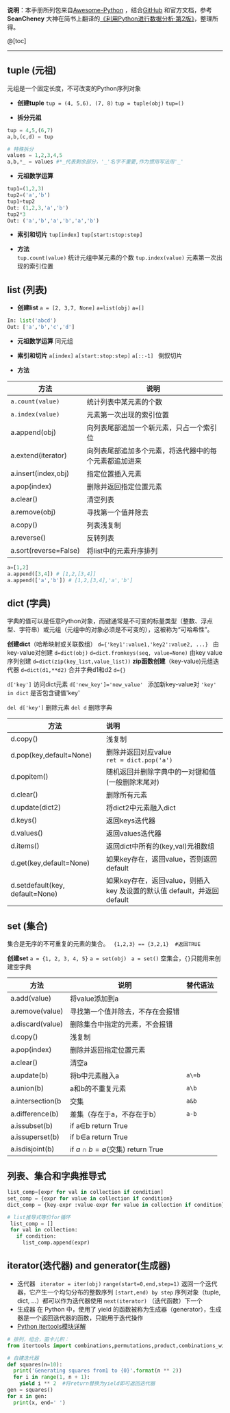 ﻿**说明**：本手册所列包来自[Awesome-Python](https://awesome-python.com/) ，结合[GitHub](https://github.com/) 和官方文档，参考 **SeanCheney** 大神在简书上翻译的[《利用Python进行数据分析·第2版》](https://www.jianshu.com/p/04d180d90a3f)，整理所得。


@[toc]

------

## tuple (元祖)
元组是一个固定长度，不可改变的Python序列对象

- **创建tuple**
`tup = (4, 5,6), (7, 8)`
`tup = tuple(obj)` 
`tup=()`

- **拆分元祖**
```python
tup = 4,5,(6,7)
a,b,(c,d) = tup

# 特殊拆分
values = 1,2,3,4,5
a,b,*_ = values #*_代表剩余部分，'_'名字不重要,作为惯用写法用'_'
```
- **元祖数学运算**
```python
tup1=(1,2,3)
tup2=('a','b')
tup1+tup2
Out: (1,2,3,'a','b')
tup2*3
Out: ('a','b','a','b','a','b')
```

- **索引和切片**
`tup[index]`
`tup[start:stop:step]`

- **方法**  
`tup.count(value)`  统计元组中某元素的个数
`tup.index(value)` 元素第一次出现的索引位置

## list (列表)

- **创建list**
`a = [2, 3,7, None]` 
`a=list(obj)`
`a=[]`

```python
In: list('abcd')  
Out: ['a','b','c','d'] 
```
- **元祖数学运算**
同元组

- **索引和切片**
`a[index]`
`a[start:stop:step]`
`a[::-1] ` 倒叙切片


- **方法**  

方法|说明
------|--------
`a.count(value)` |统计列表中某元素的个数
`a.index(value)` |元素第一次出现的索引位置
a.append(obj)  |向列表尾部追加一个新元素，只占一个索引位
a.extend(iterator)  |向列表尾部追加多个元素，将迭代器中的每个元素都追加进来
a.insert(index,obj)  |指定位置插入元素
a.pop(index) |删除并返回指定位置元素 
a.clear()  |清空列表
a.remove(obj)  |寻找第一个值并除去 
a.copy() |列表浅复制
a.reverse()  |反转列表
a.sort(reverse=False) | 将list中的元素升序排列 
```python
a=[1,2]
a.append([3,4]) # [1,2,[3,4]]
a.append(['a','b']) # [1,2,[3,4],'a','b']
```

## dict (字典)
字典的值可以是任意Python对象，而键通常是不可变的标量类型（整数、浮点型、字符串）或元组（元组中的对象必须是不可变的），这被称为“可哈希性”。

**创建dict**（哈希映射或关联数组）
`d={'key1':value1,'key2':value2, ...} ` 由key-value对创建
`d=dict(obj)`
`d=dict.fromkeys(seq, value=None)` 由key value序列创建
`d=dict(zip(key_list,value_list))` **zip函数创建**（key-value)元组迭代器
`d=dict(d1,**d2)` 合并字典d1和d2
`d={}`


`d['key']` 访问dict元素
`d['new_key']='new_value' ` 添加新key-value对
`'key' in dict` 是否包含键值'key' 

`del d['key']`  删除元素
`del d` 删除字典

方法 | 说明
---|:---
d.copy()|浅复制
d.pop(key,default=None)|删除并返回对应value<br>`ret = dict.pop('a')`	
d.popitem()|随机返回并删除字典中的一对键和值(一般删除末尾对)
d.clear()  |删除所有元素
d.update(dict2) | 将dict2中元素融入dict 
d.keys() |返回keys迭代器
d.values() |返回values迭代器
d.items()  |返回dict中所有的(key,val)元祖数组
d.get(key,default=None) |如果key存在，返回value，否则返回default
d.setdefault(key, default=None)|如果key存在，返回value，则插入 key 及设置的默认值 default，并返回 default

## set (集合)
集合是无序的不可重复的元素的集合。
` {1,2,3} == {3,2,1}  #返回TRUE`

**创建set**
` a = {1, 2, 3, 4, 5} `
` a = set(obj) `
` a = set()` 空集合，`{}`只能用来创建空字典

方法 | 说明|替代语法
---|---|---
 a.add(value)  |将value添加到a|
 a.remove(value) |寻找第一个值并除去，不存在会报错|
 a.discard(value)|删除集合中指定的元素，不会报错|
 d.copy()|浅复制|
 a.pop(index)  |删除并返回指定位置元素|
 a.clear() |清空a |
 a.update(b)|将b中元素融入a|`a\=b` 
 a.union(b)|a和b的不重复元素| `a\b` 
 a.intersection(b| 交集|`a&b`
 a.difference(b) |差集（存在于a，不存在于b）|`a-b`
 a.issubset(b) |if a∈b return True|
 a.issuperset(b) |if b∈a return True|
 a.isdisjoint(b) | if $a∩b=\emptyset$(交集)  return True |


## 列表、集合和字典推导式 
```python
list_comp=[expr for val in collection if condition]  
set_comp = {expr for value in collection if condition}  
dict_comp = {key-expr :value-expr for value in collection if condition} 

# list推导式等价for循环
 list_comp = []
 for val in collection:  
   if condition: 
     list_comp.append(expr) 
```


## iterator(迭代器) and generator(生成器)

- 迭代器
` iterator = iter(obj)` 
`range(start=0,end,step=1)`  返回一个迭代器，它产生一个均匀分布的整数序列 `[start,end) by step`
序列对象（tuple, dict, ...）都可以作为迭代器使用
`next(iterator)`  （迭代函数）下一个
- 生成器
在 Python 中，使用了 yield 的函数被称为生成器（generator），生成器是一个返回迭代器的函数，只能用于迭代操作
- [Python itertools模块详解](https://www.cnblogs.com/fengshuihuan/p/7105545.html)


```python
# 排列，组合，笛卡儿积：
from itertools import combinations,permutations,product,combinations_with_replacement

# 自建迭代器
def squares(n=10):  
  print('Generating squares from1 to {0}'.format(n ** 2))  
  for i in range(1, n + 1): 
    yield i ** 2  #将return替换为yield即可返回迭代器
gen = squares() 
for x in gen: 
  print(x, end=' ') 
```

